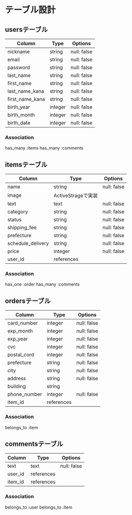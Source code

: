# テーブル設計

## usersテーブル
| Column          | Type    | Options        | 
| --------------- | ------- | -------------- |
| nickname        | string  | null: false    |
| email           | string  | null: false    |
| password        | string  | null: false    |
| last_name       | string  | null: false    |
| first_name      | string  | null: false    |
| last_name_kana  | string  | null: false    |
| first_name_kana | string  | null: false    |
| birth_year      | integer | null: false    |
| birth_month     | integer | null: false    |
| birth_date      | integer | null: false    |


### Association
has_many :items
has_many :comments

## itemsテーブル
| Column              | Type          | Options        | 
| ------------------- | ------------- | -------------- |
| name                | string        | null: false    |
| image               | ActiveStrageで実装              |
| text                | text          | null: false    |
| category            | string        | null: false    |
| status              | string        | null: false    |
| shipping_fee        | string        | null: false    |
| prefecture          | string        | null: false    |
| schedule_delivery   | string        | null: false    |
| price               | integer       | null: false    |
| user_id             | references    |                |

### Association
has_one :order
has_many :comments

## ordersテーブル
| Column       | Type          | Options        | 
| ------------ | ------------- | -------------- |
| card_number  | integer       | null: false    |
| exp_month    | integer       | null: false    |
| exp_year     | integer       | null: false    |
| cvc          | integer       | null: false    |
| postal_cord  | integer       | null: false    |
| prefecture   | string        | null: false    |
| city         | string        | null: false    |
| address      | string        | null: false    |
| building     | string        |                |
| phone_number | integer       | null: false    |
| item_id      | references    |                |

### Association
belongs_to :item

## commentsテーブル
| Column     | Type       | Options        | 
| ---------- | ---------- | -------------- |
| text       | text       | null: false    |
| user_id    | references |                |
| item_id    | references |                |

### Association
belongs_to :user
belongs_to :item